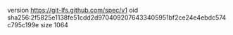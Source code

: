 version https://git-lfs.github.com/spec/v1
oid sha256:2f5825e1138fe51cdd2d9704092076433405951bf2ce24e4ebdc574c795c199e
size 1064
